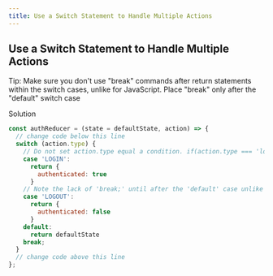 ```yaml
---
title: Use a Switch Statement to Handle Multiple Actions
---
```

## Use a Switch Statement to Handle Multiple Actions

<!-- The article goes here, in GitHub-flavored Markdown. Feel free to add YouTube videos, images, and CodePen/JSBin embeds  -->

Tip: Make sure you don't use "break" commands after return statements within the switch cases, unlike for JavaScript. Place "break" only after the "default" switch case

Solution 
````javascript
const authReducer = (state = defaultState, action) => { 
  // change code below this line 
  switch (action.type) { 
    // Do not set action.type equal a condition. if(action.type === 'login'){} works fine but NOT switch(action.type === 'login'){}. The cases specified decide on the response of the switch.
    case 'LOGIN':  
      return { 
        authenticated: true 
      } 
    // Note the lack of 'break;' until after the 'default' case unlike for JavaScript
    case 'LOGOUT': 
      return { 
        authenticated: false 
      } 
    default: 
      return defaultState 
    break; 
  } 
  // change code above this line 
}; 
````
